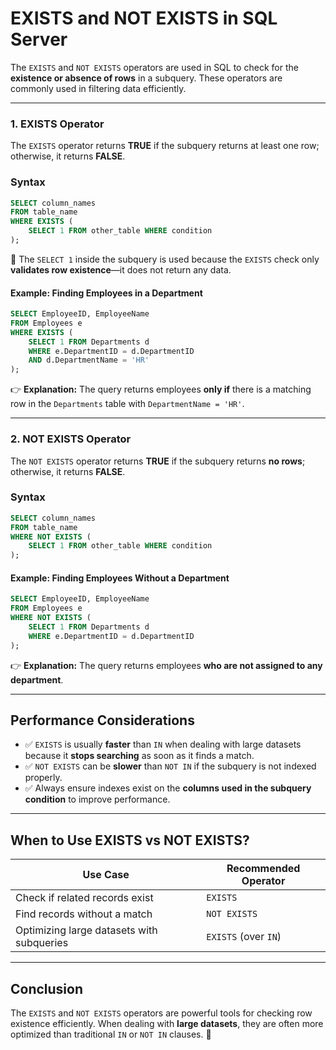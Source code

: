 # EXISTS and NOT EXISTS in SQL Server

The `EXISTS` and `NOT EXISTS` operators are used in SQL to check for the **existence or absence of rows** in a subquery. These operators are commonly used in filtering data efficiently.

---

### 1. EXISTS Operator
The `EXISTS` operator returns **TRUE** if the subquery returns at least one row; otherwise, it returns **FALSE**.

### Syntax
```sql
SELECT column_names
FROM table_name
WHERE EXISTS (
    SELECT 1 FROM other_table WHERE condition
);
```
🔹 The `SELECT 1` inside the subquery is used because the `EXISTS` check only **validates row existence**—it does not return any data.

#### Example: Finding Employees in a Department
```sql
SELECT EmployeeID, EmployeeName
FROM Employees e
WHERE EXISTS (
    SELECT 1 FROM Departments d
    WHERE e.DepartmentID = d.DepartmentID
    AND d.DepartmentName = 'HR'
);
```
👉 **Explanation:** The query returns employees **only if** there is a matching row in the `Departments` table with `DepartmentName = 'HR'`.

---

### 2. NOT EXISTS Operator
The `NOT EXISTS` operator returns **TRUE** if the subquery returns **no rows**; otherwise, it returns **FALSE**.

### Syntax
```sql
SELECT column_names
FROM table_name
WHERE NOT EXISTS (
    SELECT 1 FROM other_table WHERE condition
);
```

#### Example: Finding Employees Without a Department
```sql
SELECT EmployeeID, EmployeeName
FROM Employees e
WHERE NOT EXISTS (
    SELECT 1 FROM Departments d
    WHERE e.DepartmentID = d.DepartmentID
);
```
👉 **Explanation:** The query returns employees **who are not assigned to any department**.

---

## Performance Considerations
- ✅ `EXISTS` is usually **faster** than `IN` when dealing with large datasets because it **stops searching** as soon as it finds a match.
- ✅ `NOT EXISTS` can be **slower** than `NOT IN` if the subquery is not indexed properly.
- ✅ Always ensure indexes exist on the **columns used in the subquery condition** to improve performance.

---

## When to Use EXISTS vs NOT EXISTS?
| Use Case | Recommended Operator |
|----------|----------------------|
| Check if related records exist | `EXISTS` |
| Find records without a match | `NOT EXISTS` |
| Optimizing large datasets with subqueries | `EXISTS` (over `IN`) |

---

## Conclusion
The `EXISTS` and `NOT EXISTS` operators are powerful tools for checking row existence efficiently. When dealing with **large datasets**, they are often more optimized than traditional `IN` or `NOT IN` clauses. 🚀
